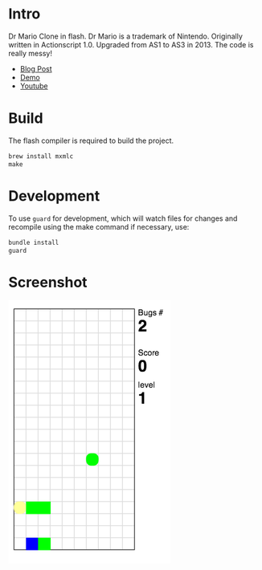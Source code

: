 Intro
=====

Dr Mario Clone in flash. Dr Mario is a trademark of Nintendo. Originally 
written in Actionscript 1.0. Upgraded from AS1 to AS3 in 2013. The code is 
really messy!

* [Blog Post](http://jamie.ly/wordpress/programming/oiramrd/)
* [Demo](http://jamie.ly/labs/oiramrd)
* [Youtube](http://youtu.be/2o0NB8x1Mx4)

Build
=====

The flash compiler is required to build the project.

    brew install mxmlc
    make

Development
===========

To use `guard` for development, which will watch files for changes and
recompile using the make command if necessary, use:

    bundle install
    guard

Screenshot
==========

![Play](screenshots/play.png)


